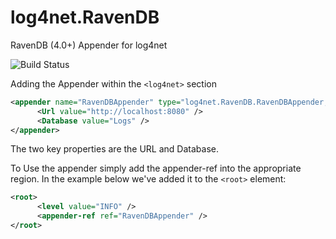 # log4net.RavenDB
RavenDB (4.0+) Appender for log4net

![Build Status](https://ci.appveyor.com/api/projects/status/n5e60c96ek11p14j?svg=true)


Adding the Appender
within the `<log4net>` section



```XML Configuration file
<appender name="RavenDBAppender" type="log4net.RavenDB.RavenDBAppender, log4net.RavenDB">
      <Url value="http://localhost:8080" />
      <Database value="Logs" />
</appender>
```
The two key properties are the URL and Database.

To Use the appender simply add the appender-ref into the appropriate region.  In the example below we've added it to the `<root>` element:

```XML
<root>
      <level value="INFO" />
      <appender-ref ref="RavenDBAppender" />
</root>
```    
